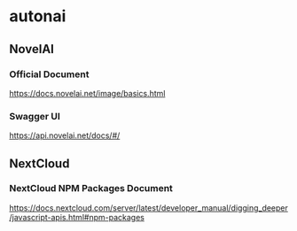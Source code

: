 # autonai

## NovelAI

### Official Document

https://docs.novelai.net/image/basics.html

### Swagger UI

https://api.novelai.net/docs/#/

## NextCloud

### NextCloud NPM Packages Document

https://docs.nextcloud.com/server/latest/developer_manual/digging_deeper/javascript-apis.html#npm-packages
